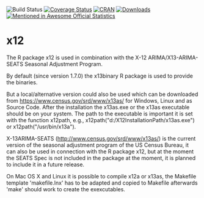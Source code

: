 ![Build Status](https://travis-ci.org/statistikat/x12.svg?branch=master)
[![Coverage Status](https://coveralls.io/repos/github/statistikat/x12/badge.svg?branch=master)](https://coveralls.io/github/statistikat/x12?branch=master)
[![CRAN](http://www.r-pkg.org/badges/version/x12)](https://CRAN.R-project.org/package=x12)
[![Downloads](http://cranlogs.r-pkg.org/badges/x12)](https://CRAN.R-project.org/package=x12)
[![Mentioned in Awesome Official Statistics ](https://awesome.re/mentioned-badge.svg)](http://www.awesomeofficialstatistics.org)

x12
===
The R package x12 is used in combination with the X-12 ARIMA/X13-ARIMA-SEATS Seasonal Adjustment Program.

By default (since version 1.7.0) the x13binary R package is used to provide the binaries.

But a local/alternative version could also be used which can be downloaded from https://www.census.gov/srd/www/x13as/
for Windows, Linux and as Source Code.
After the installation the x13as.exe or the x13as executable should be on your system. The path to the executable is
important it is set with the function x12path, e.g., x12path("d:/X12InstallationPath/x13as.exe") or x12path("/usr/bin/x13a").

X-13ARIMA-SEATS (http://www.census.gov/srd/www/x13as/) is the current version of the seasonal adjustment program of the
US Census Bureau, it can also be used in connection with the R package x12, but at the moment the SEATS Spec is not
included in the package at the moment, it is planned to include it in a future release.

On Mac OS X and Linux it is possible to compile x12a or x13as, the Makefile template 'makefile.lnx' has to be
adapted and copied to Makefile afterwards 'make' should work to create the exexcutables.


